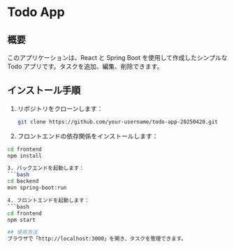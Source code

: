 # Todo App

## 概要
このアプリケーションは、React と Spring Boot を使用して作成したシンプルな Todo アプリです。タスクを追加、編集、削除できます。

## インストール手順

1. リポジトリをクローンします：
   ```bash
   git clone https://github.com/your-username/todo-app-20250420.git

2. フロントエンドの依存関係をインストールします：
  ```bash
  cd frontend
  npm install

3. バックエンドを起動します：
  ```bash
  cd backend
  mvn spring-boot:run

4. フロントエンドを起動します：
  ```bash
  cd frontend
  npm start

## 使用方法
ブラウザで「http://localhost:3000」を開き、タスクを管理できます。
